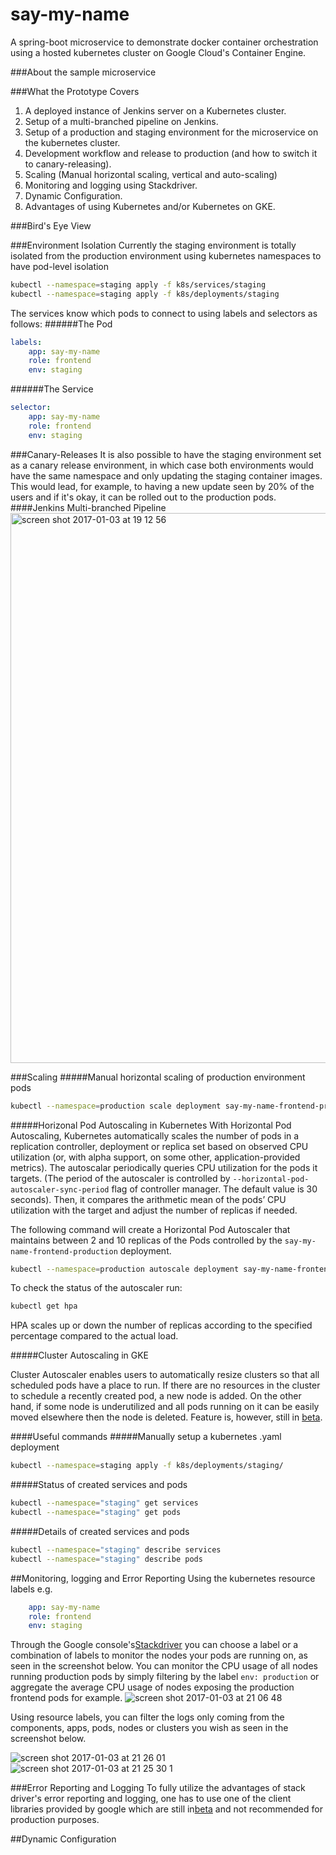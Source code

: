# say-my-name
A spring-boot microservice to demonstrate docker container orchestration using a hosted kubernetes cluster on Google Cloud's Container Engine.

###About the sample microservice

###What the Prototype Covers
1. A deployed instance of Jenkins server on a Kubernetes cluster.
2. Setup of a multi-branched pipeline on Jenkins.
3. Setup of a production and staging environment for the microservice on the kubernetes cluster.
4. Development workflow and release to production (and how to switch it to canary-releasing).
5. Scaling (Manual horizontal scaling, vertical and auto-scaling)
6. Monitoring and logging using Stackdriver.
7. Dynamic Configuration.
8. Advantages of using Kubernetes and/or Kubernetes on GKE.

###Bird's Eye View

###Environment Isolation
Currently the staging environment is totally isolated from the production environment using kubernetes namespaces to
have pod-level isolation
```bash
kubectl --namespace=staging apply -f k8s/services/staging
kubectl --namespace=staging apply -f k8s/deployments/staging
```
The services know which pods to connect to using labels and selectors as follows:
######The Pod
```yaml
labels:
    app: say-my-name
    role: frontend
    env: staging
```
######The Service
```yaml
selector:
    app: say-my-name
    role: frontend
    env: staging
```
###Canary-Releases
It is also possible to have the staging environment set as a canary release environment, in which case 
both environments would have the same namespace and only updating the staging container images. This would lead, for example,
 to having a new update seen by 20% of the users and if it's okay, it can be rolled out to the production pods.
####Jenkins Multi-branched Pipeline
<img width="880" alt="screen shot 2017-01-03 at 19 12 56" src="https://cloud.githubusercontent.com/assets/9512131/21618084/80643c54-d1e9-11e6-9c28-265f714081bc.png">


###Scaling
#####Manual horizontal scaling of production environment pods
```bash
kubectl --namespace=production scale deployment say-my-name-frontend-production --replicas=4
```
#####Horizonal Pod Autoscaling in Kubernetes
With Horizontal Pod Autoscaling, Kubernetes automatically scales the number of pods in a replication controller, deployment or replica set based on observed CPU utilization (or, with alpha support, on some other, application-provided metrics).
The autoscalar periodically queries CPU utilization for the pods it targets. (The period of the autoscaler is controlled by `--horizontal-pod-autoscaler-sync-period` flag of controller manager. The default value is 30 seconds). Then, it compares the arithmetic mean of the pods’ CPU utilization with the target and adjust the number of replicas if needed.

The following command will create a Horizontal Pod Autoscaler that maintains between 2 and 10 replicas of the Pods controlled by the
`say-my-name-frontend-production` deployment.
```bash
kubectl --namespace=production autoscale deployment say-my-name-frontend-production --cpu-percent=50 --min=2 --max=10
```
To check the status of the autoscaler run:
```bash
kubectl get hpa
```
HPA scales up or down the number of replicas according to the specified percentage compared to the actual load.

#####Cluster Autoscaling in GKE

Cluster Autoscaler enables users to automatically resize clusters so that all scheduled pods have a place to run.
 If there are no resources in the cluster to schedule a recently created pod, a new node is added. On the other hand, 
 if some node is underutilized and all pods running on it can be easily moved elsewhere then the node is deleted.
 Feature is, however, still in [beta](https://cloud.google.com/container-engine/docs/cluster-autoscaler).

####Useful commands
#####Manually setup a kubernetes .yaml deployment
```bash
kubectl --namespace=staging apply -f k8s/deployments/staging/
```

#####Status of created services and pods
```bash
kubectl --namespace="staging" get services
kubectl --namespace="staging" get pods
```
#####Details of created services and pods
```bash
kubectl --namespace="staging" describe services
kubectl --namespace="staging" describe pods
```

##Monitoring, logging and Error Reporting
Using the kubernetes resource labels e.g. 
````yaml
    app: say-my-name
    role: frontend
    env: staging
````
Through the Google console's[Stackdriver](https://app.google.stackdriver.com/monitoring/1039756/say-my-name-cpu-and-disk-usage?project=say-my-name-154414)
you can choose a label or a combination of labels to monitor the nodes your pods are running on, as seen in the screenshot below. You can monitor the CPU usage of all nodes running production pods by simply filtering by the label `env: production`
or aggregate the average CPU usage of nodes exposing the production frontend pods for example.
![screen shot 2017-01-03 at 21 06 48](https://cloud.githubusercontent.com/assets/9512131/21621291/a18d7cba-d1f8-11e6-9a02-8849eaad9160.png)

Using resource labels, you can filter the logs only coming from the components, apps, pods, nodes or clusters you wish 
as seen in the screenshot below.

![screen shot 2017-01-03 at 21 26 01](https://cloud.githubusercontent.com/assets/9512131/21623320/17abce16-d202-11e6-93c7-8708a6fe1e2a.png)
![screen shot 2017-01-03 at 21 25 30 1](https://cloud.githubusercontent.com/assets/9512131/21623321/17acc6ea-d202-11e6-80db-96033f95149c.png)

###Error Reporting and Logging
To fully utilize the advantages of stack driver's error reporting and logging, one has to use one of the client
libraries provided by google which are still in[beta](https://cloud.google.com/error-reporting/docs/setup/compute-engine#log_exceptions)
and not recommended for production purposes. 
 

##Dynamic Configuration


